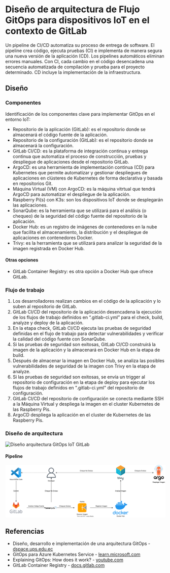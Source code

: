 # Diseño de arquitectura de Flujo GitOps para dispositivos IoT en el contexto de GitLab
Un pipeline de CI/CD automatiza su proceso de entrega de software. El pipeline crea código, ejecuta pruebas (CI) e implementa de manera segura una nueva versión de la aplicación (CD). Los pipelines automáticos eliminan errores manuales. Con CI, cada cambio en el código desencadena una secuencia automatizada de compilación y prueba para el proyecto determinado. CD incluye la implementación de la infraestructura.

## Diseño
### Componentes
Identificación de los componentes clave para implementar GitOps en el entorno IoT:
- Repositorio de la aplicación (GitLab): es el repositorio donde se almacenará el código fuente de la aplicación.
- Repositorio de la configuración (GitLab): es el repositorio donde se almacenará la configuración.
- GitLab CI/CD: es la plataforma de integración continua y entrega continua que automatiza el proceso de construcción, pruebas y despliegue de aplicaciones desde el repositorio GitLab.
- ArgoCD: es una herramienta de implementación continua (CD) para Kubernetes que permite automatizar y gestionar despliegues de aplicaciones en clústeres de Kubernetes de forma declarativa y basada en repositorios Git.
- Máquina Virtual (VM) con ArgoCD: es la máquina vitrtual que tendrá ArgoCD para automatizar el despliegue de la aplicación.
- Raspberry Pi(s) con K3s: son los dispositivos IoT donde se desplegarán las aplicaciones.
- SonarQube: es la herramienta que se utilizará para el análisis (o chequeo) de la seguridad del código fuente del repositorio de la aplicación.
- Docker Hub: es un registro de imágenes de contenedores en la nube que facilita el almacenamiento, la distribución y el despliegue de aplicaciones en contenedores Docker.
- Trivy: es la herramienta que se utilizará para analizar la seguridad de la imagen registrada en Docker Hub.
#### Otras opciones
- GitLab Container Registry: es otra opción a Docker Hub que ofrece GitLab.

### Flujo de trabajo
1. Los desarrolladores realizan cambios en el código de la aplicación y lo suben al repositorio de GitLab.
2. GitLab CI/CD del repositorio de la aplicación desencadena la ejecución de los flujos de trabajo definidos en “.gitlab-ci.yml” para el check, build, analyze y deploy de la aplicación.
3. En la etapa check, GitLab CI/CD ejecuta las pruebas de seguridad definidas en el flujo de trabajo para detectar vulnerabilidades y verificar la calidad del código fuente con SonarQube.
4. Si las pruebas de seguridad son exitosas, GitLab CI/CD construirá la imagen de la aplicación y la almacenará en Docker Hub en la etapa de build.
5. Después de almacenar la imagen en Docker Hub, se analiza las posibles vulnerabilidades de seguridad de la imagen con Trivy en la etapa de analyze.
6. Si las pruebas de seguridad son exitosas, se envía un trigger al repositorio de configuración en la etapa de deploy para ejecutar los flujos de trabajo definidos en ".gitlab-ci.yml" del repositorio de configuración.
7. GitLab CI/CD del repositorio de configuración se conecta mediante SSH a la Máquina Virtual y despliega la imagen en el cluster Kubernetes de las Raspberry Pis.
8. ArgoCD despliega la aplicación en el cluster de Kubernetes de las Raspberry Pis.

### Diseño de arquitectura
<img src="https://github.com/sfl0r3nz05/SecDelivAutoIoT/blob/master/docs/images/2.1%20Dise%C3%B1o%20arquitectura%20Flujo%20GitOps%20IoT%20GitLab.svg" alt="Diseño arquitectura GitOps IoT GitLab">

#### Pipeline
<img src="https://github.com/sfl0r3nz05/SecDelivAutoIoT/blob/master/docs/images/2.5%20Dise%C3%B1o%20Integraci%C3%B3n%20Continua%20pipeline%20IoT%20GitLab.svg" alt="Pipeline Flujo 1">

## Referencias
- Diseño, desarrollo e implementación de una arquitectura GitOps - [dspace.ups.edu.ec](https://dspace.ups.edu.ec/bitstream/123456789/22397/1/UPS-CT009712.pdf)
- GitOps para Azure Kubernetes Service - [learn.microsoft.com](https://learn.microsoft.com/es-es/azure/architecture/example-scenario/gitops-aks/gitops-blueprint-aks)
- Explaining GitOps: How does it work? - [youtube.com](https://www.youtube.com/watch?v=dIaX5IhRqkI&ab_channel=DevOpsJourney)
- GitLab Container Registry - [docs.gitlab.com](https://docs.gitlab.com/ee/user/packages/container_registry/)
